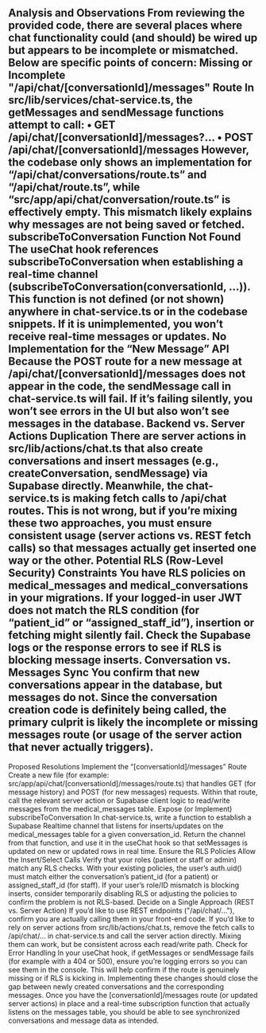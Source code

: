 Analysis and Observations
From reviewing the provided code, there are several places where chat functionality could (and should) be wired up but appears to be incomplete or mismatched. Below are specific points of concern:
Missing or Incomplete "/api/chat/[conversationId]/messages" Route
In src/lib/services/chat-service.ts, the getMessages and sendMessage functions attempt to call:
• GET /api/chat/[conversationId]/messages?…
• POST /api/chat/[conversationId]/messages
However, the codebase only shows an implementation for “/api/chat/conversations/route.ts” and “/api/chat/route.ts”, while “src/app/api/chat/conversation/route.ts” is effectively empty.
This mismatch likely explains why messages are not being saved or fetched.
subscribeToConversation Function Not Found
The useChat hook references subscribeToConversation when establishing a real-time channel (subscribeToConversation(conversationId, …)).
This function is not defined (or not shown) anywhere in chat-service.ts or in the codebase snippets. If it is unimplemented, you won’t receive real-time messages or updates.
No Implementation for the “New Message” API
Because the POST route for a new message at /api/chat/[conversationId]/messages does not appear in the code, the sendMessage call in chat-service.ts will fail.
If it’s failing silently, you won’t see errors in the UI but also won’t see messages in the database.
Backend vs. Server Actions Duplication
There are server actions in src/lib/actions/chat.ts that also create conversations and insert messages (e.g., createConversation, sendMessage) via Supabase directly.
Meanwhile, the chat-service.ts is making fetch calls to /api/chat routes. This is not wrong, but if you’re mixing these two approaches, you must ensure consistent usage (server actions vs. REST fetch calls) so that messages actually get inserted one way or the other.
Potential RLS (Row-Level Security) Constraints
You have RLS policies on medical_messages and medical_conversations in your migrations. If your logged-in user JWT does not match the RLS condition (for “patient_id” or “assigned_staff_id”), insertion or fetching might silently fail.
Check the Supabase logs or the response errors to see if RLS is blocking message inserts.
Conversation vs. Messages Sync
You confirm that new conversations appear in the database, but messages do not. Since the conversation creation code is definitely being called, the primary culprit is likely the incomplete or missing messages route (or usage of the server action that never actually triggers).
---
Proposed Resolutions
Implement the “[conversationId]/messages” Route
Create a new file (for example: src/app/api/chat/[conversationId]/messages/route.ts) that handles GET (for message history) and POST (for new messages) requests.
Within that route, call the relevant server action or Supabase client logic to read/write messages from the medical_messages table.
Expose (or Implement) subscribeToConversation
In chat-service.ts, write a function to establish a Supabase Realtime channel that listens for inserts/updates on the medical_messages table for a given conversation_id.
Return the channel from that function, and use it in the useChat hook so that setMessages is updated on new or updated rows in real time.
Ensure the RLS Policies Allow the Insert/Select Calls
Verify that your roles (patient or staff or admin) match any RLS checks. With your existing policies, the user’s auth.uid() must match either the conversation’s patient_id (for a patient) or assigned_staff_id (for staff).
If your user’s role/ID mismatch is blocking inserts, consider temporarily disabling RLS or adjusting the policies to confirm the problem is not RLS-based.
Decide on a Single Approach (REST vs. Server Action)
If you’d like to use REST endpoints ("/api/chat/..."), confirm you are actually calling them in your front-end code.
If you’d like to rely on server actions from src/lib/actions/chat.ts, remove the fetch calls to /api/chat/... in chat-service.ts and call the server action directly.
Mixing them can work, but be consistent across each read/write path.
Check for Error Handling
In your useChat hook, if getMessages or sendMessage fails (for example with a 404 or 500), ensure you’re logging errors so you can see them in the console.
This will help confirm if the route is genuinely missing or if RLS is kicking in.
Implementing these changes should close the gap between newly created conversations and the corresponding messages. Once you have the [conversationId]/messages route (or updated server actions) in place and a real-time subscription function that actually listens on the messages table, you should be able to see synchronized conversations and message data as intended.